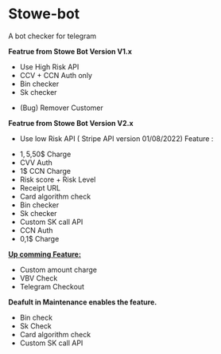 # Stowe-bot
A bot checker for telegram

<b> Featrue from Stowe Bot Version V1.x </b>

+ Use High Risk API
+ CCV + CCN Auth only
+ Bin checker
+ Sk checker

- (Bug) Remover Customer 

<b> Featrue from Stowe Bot Version V2.x </b>

-  Use low Risk API ( Stripe API version 01/08/2022)
Feature :
+ 1$,5$,50$ Charge
+ CVV Auth
+ 1$ CCN Charge
+ Risk score + Risk Level
+ Receipt URL
+ Card algorithm check
+ Bin checker
+ Sk checker
+ Custom SK call API
+ CCN Auth
+ 0,1$ Charge

<b><u>Up comming Feature:</u> </b>

+ Custom amount charge
+ VBV Check
+ Telegram Checkout

<b> Deafult in Maintenance enables the feature.  </b>
 + Bin check
 + Sk Check
 + Card algorithm check
 + Custom SK call API
